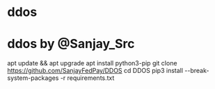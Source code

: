 # ddos
# ddos by @Sanjay_Src

apt update && apt upgrade
apt install python3-pip
git clone https://github.com/SanjayFedPay/DDOS
cd DDOS
pip3 install --break-system-packages -r requirements.txt
